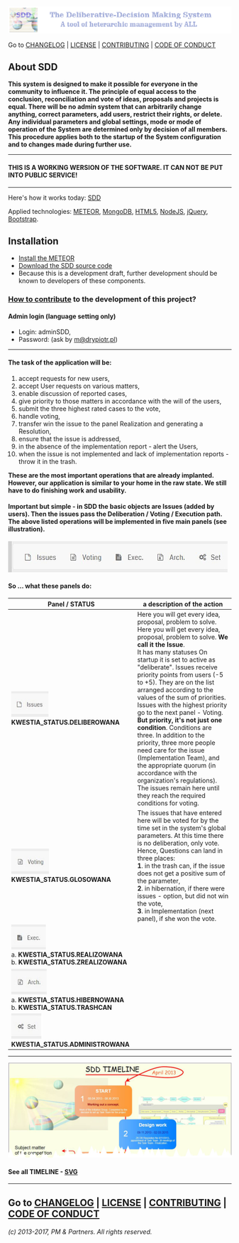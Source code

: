 ![](https://github.com/madrypiotr/SDD/blob/master/client/stylesheets/sdd_baner.jpg) 

Go to  [CHANGELOG] | [LICENSE] | [CONTRIBUTING] | [CODE OF CONDUCT] 

## About SDD
**This system is designed to make it possible for everyone in the community to influence it. The principle of equal access to the conclusion, reconciliation and vote of ideas, proposals and projects is equal. There will be no admin system that can arbitrarily change anything, correct parameters, add users, restrict their rights, or delete. Any individual parameters and global settings, mode or mode of operation of the System are determined only by decision of all members. This procedure applies both to the startup of the System configuration and to changes made during further use.**

---
#### THIS IS A WORKING WERSION OF THE SOFTWARE. IT CAN NOT BE PUT INTO PUBLIC SERVICE! 
---

Here's how it works today: [SDD]

Applied technologies: [METEOR], [MongoDB], [HTML5], [NodeJS], [jQuery], [Bootstrap].

## Installation
* [Install the METEOR] 
* [Download the SDD source code] 
* Because this is a development draft, further development should be known to developers of these components.

### [How to contribute] to the development of this project?

#### Admin login (language setting only) 
* Login: adminSDD, 
* Password: (ask by m@drypiotr.pl)

---
#### The task of the application will be:
1. accept requests for new users,
2. accept User requests on various matters,
3. enable discussion of reported cases,
4. give priority to those matters in accordance with the will of the users,
5. submit the three highest rated cases to the vote,
6. handle voting,
7. transfer win the issue to the panel Realization and generating a Resolution,
8. ensure that the issue is addressed,
9. in the absence of the implementation report - alert the Users,
10. when the issue is not implemented and lack of implementation reports - throw it in the trash.

**These are the most important operations that are already implanted.
However, our application is similar to your home in the raw state.
We still have to do finishing work and usability.**

#### Important but simple - in SDD the basic objects are Issues (added by users). Then the issues pass the Deliberation / Voting / Execution path. The above listed operations will be implemented in five main panels (see illustration).
![](https://github.com/madrypiotr/SDD/blob/master/client/stylesheets/panels.jpg) 

#### **So ... what these panels do:**
Panel / STATUS | a description of the action |
|-----------------------------|---------------------------------------------------------------|
| ![](https://github.com/madrypiotr/SDD/blob/master/client/stylesheets/panel_issues.jpg) **KWESTIA_STATUS.DELIBEROWANA** | Here you will get every idea, proposal, problem to solve. Here you will get every idea, proposal, problem to solve. **We call it the Issue**. <br />It has many statuses On startup it is set to active as "deliberate". Issues receive priority points from users (-5 to +5). They are on the list arranged according to the values of the sum of priorities. Issues with the highest priority go to the next panel - Voting. <br /> **But priority, it's not just one condition**. Conditions are three. In addition to the priority, three more people need care for the issue (Implementation Team), and the appropriate quorum (in accordance with the organization's regulations). The issues remain here until they reach the required conditions for voting. |
| ![](https://github.com/madrypiotr/SDD/blob/master/client/stylesheets/panel_voting.jpg) **KWESTIA_STATUS.GLOSOWANA** | The issues that have entered here will be voted for by the time set in the system's global parameters. At this time there is no deliberation, only vote. Hence, Questions can land in three places: <br /> **1**. in the trash can, if the issue does not get a positive sum of the parameter, <br /> **2**. in hibernation, if there were issues - option, but did not win the vote, <br /> **3**. in Implementation (next panel), if she won the vote. | 
| ![](https://github.com/madrypiotr/SDD/blob/master/client/stylesheets/panel_exec.jpg) <br /> a.  **KWESTIA_STATUS.REALIZOWANA** <br /> b. **KWESTIA_STATUS.ZREALIZOWANA** |  |  
| ![](https://github.com/madrypiotr/SDD/blob/master/client/stylesheets/panel_arch.jpg) <br /> a. **KWESTIA_STATUS.HIBERNOWANA** <br /> b. **KWESTIA_STATUS.TRASHCAN** |  |  
| ![](https://github.com/madrypiotr/SDD/blob/master/client/stylesheets/panel_set.jpg) **KWESTIA_STATUS.ADMINISTROWANA** |  |  

---
![](https://github.com/madrypiotr/SDD/blob/master/client/stylesheets/SDD_TIMELINE_part.jpg)
#### See all TIMELINE - [SVG](https://github.com/madrypiotr/SDD/blob/master/client/stylesheets/SDD_TIMELINE.svg)

---
Go to [CHANGELOG] | [LICENSE] | [CONTRIBUTING] | [CODE OF CONDUCT] 
---
###### (c) 2013-2017, PM & Partners. All rights reserved.

[SDD]: http://sdd.ha.pl
[SDD GitHub issue page]: https://github.com/madrypiotr/SDD/issues
[Download the SDD source code]: https://github.com/madrypiotr/SDD
[Install the METEOR]: https://www.meteor.com/install
[METEOR]: https://github.com/meteor/meteor
[MongoDB]: https://github.com/mongodb
[NodeJS]: https://github.com/nodejs/node/blob/master/LICENSE
[HTML5]: https://www.w3.org/2011/03/html-license-options.html
[jQuery]: https://github.com/jquery/jquery/blob/master/LICENSE.txt
[Bootstrap]: https://github.com/twbs/bootstrap
[LICENSE]: https://github.com/madrypiotr/SDD/blob/master/LICENSE.md
[CHANGELOG]: https://github.com/madrypiotr/SDD/blob/master/CHANGELOG.md
[CONTRIBUTING]: https://github.com/madrypiotr/SDD/blob/master/CONTRIBUTING.md
[How to contribute]: https://github.com/madrypiotr/SDD/blob/master/HOW-TO-CONTRIBUTE.md
[CODE OF CONDUCT]: https://github.com/madrypiotr/SDD/blob/master/CODE-OF-CONDUCT.md

